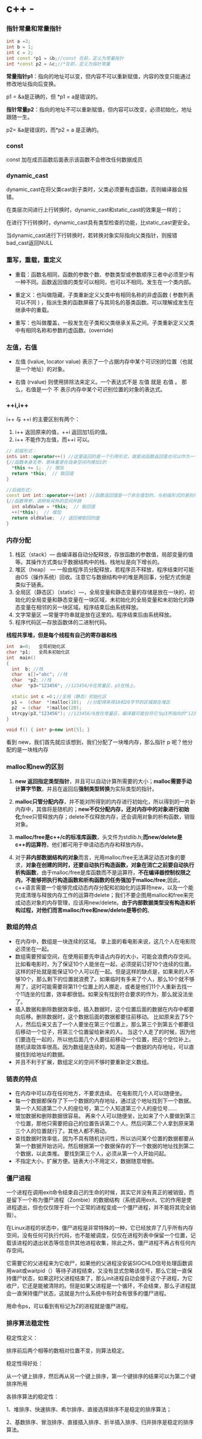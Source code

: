 # c++ -
### 指针常量和常量指针
```c++
int a =3;
int b = 1;
int c = 2;
int const *p1 = &b;//const 在前，定义为常量指针
int *const p2 = &c;//*在前，定义为指针常量 
```
**常量指针p1**：指向的地址可以变，但内容不可以重新赋值，内容的改变只能通过修改地址指向后变换。

p1 = &a是正确的，但 *p1 = a是错误的。

**指针常量p2**：指向的地址不可以重新赋值，但内容可以改变，必须初始化，地址跟随一生。

p2= &a是错误的，而*p2 = a 是正确的。

### const
const 加在成员函数后面表示该函数不会修改任何数据成员

### dynamic_cast
dynamic_cast在将父类cast到子类时，父类必须要有虚函数，否则编译器会报错。

在类层次间进行上行转换时，dynamic_cast和static_cast的效果是一样的；

在进行下行转换时，dynamic_cast具有类型检查的功能，比static_cast更安全。

当dynamic_cast进行下行转换时，若转换对象实际指向父类指针，则报错bad_cast返回NULL

### 重写，重载，重定义

- 重载：函数名相同，函数的参数个数、参数类型或参数顺序三者中必须至少有一种不同。函数返回值的类型可以相同，也可以不相同。发生在一个类内部。

- 重定义：也叫做隐藏，子类重新定义父类中有相同名称的非虚函数 ( 参数列表可以不同 ) ，指派生类的函数屏蔽了与其同名的基类函数。可以理解成发生在继承中的重载。

- 重写：也叫做覆盖，一般发生在子类和父类继承关系之间。子类重新定义父类中有相同名称和参数的虚函数。(override)

### 左值，右值

- 左值 (lvalue, locator value) 表示了一个占据内存中某个可识别的位置（也就是一个地址）的对象。

- 右值 (rvalue) 则使用排除法来定义。一个表达式不是 左值 就是 右值 。 那么，右值是一个 不 表示内存中某个可识别位置的对象的表达式。


### ++i,i++

i++ 与 ++i 的主要区别有两个：

1. i++ 返回原来的值，++i 返回加1后的值。
2. i++ 不能作为左值，而++i 可以。

```c++
// 前缀形式：
int& int::operator++() //这里返回的是一个引用形式，就是说函数返回值也可以作为一个左值使用
{//函数本身无参，意味着是在自身空间内增加1的
  *this += 1;  // 增加
  return *this;  // 取回值
}

//后缀形式:
const int int::operator++(int) //函数返回值是一个非左值型的，与前缀形式的差别所在。
{//函数带参，说明有另外的空间开辟
  int oldValue = *this;  // 取回值
  ++(*this);  // 增加
  return oldValue;  // 返回被取回的值
}
```

### 内存分配
1. 栈区（stack）— 由编译器自动分配释放，存放函数的参数值，局部变量的值等。其操作方式类似于数据结构中的栈，栈地址是向下增长的。
2. 堆区（heap） — 一般由程序员分配释放，若程序员不释放，程序结束时可能由OS（操作系统）回收。注意它与数据结构中的堆是两回事，分配方式倒是类似于链表。
3. 全局区（静态区）（static）—，全局变量和静态变量的存储是放在一块的，初始化的全局变量和静态变量在一块区域，未初始化的全局变量和未初始化的静态变量在相邻的另一块区域。程序结束后由系统释放。
4. 文字常量区 —常量字符串就是放在这里的。程序结束后由系统释放。
5. 程序代码区—存放函数体的二进制代码。

**线程共享堆，但是每个线程有自己的寄存器和栈**

```c++
int  a=0;   全局初始化区    
char *p1;   全局未初始化区    
int  main()    
{    
  int  b; //栈    
  char  s[]="abc"; //栈    
  char  *p2; //栈    
  char  *p3="123456"; //123456/0在常量区，p3在栈上。    

  static int c =0；//全局（静态）初始化区    
  p1 =  (char  *)malloc(10);  //分配得来得10和20字节的区域就在堆区
  p2  = (char  *)malloc(20);       
  strcpy(p3,"123456"); //123456/0放在常量区，编译器可能会将它与p3所指向的"123456"  优化成一个地方。    
}  
```


```c++
void f() { int* p=new int[5]; }
```
看到 new，我们首先就应该想到，我们分配了一块堆内存，那么指针 p 呢？他分配的是一块栈内存

### malloc和new的区别
1. **new 返回指定类型指针**，并且可以自动计算所需要的大小；**malloc需要手动计算字节数**，并且在返回后**强制类型转换**为实际类型的指针。

2. **malloc只管分配内存**，并不能对所得到的内存进行初始化，所以得到的一片新内存中，其值将是随机的；**new不仅分配内存，还对内存中的对象进行初始化**;free只管释放内存；delete不仅释放内存，还会调用对象的析构函数，销毁对象。

3. **malloc/free是c++/c的标准库函数**，头文件为stdlib.h;**而new/delete是c++的运算符**。他们都可用于申请动态内存和释放内存。

4. 对于**非内部数据结构的对象**而言，光用malloc/free无法满足动态对象的要求，**对象在创建的同时，还要自动执行构造函数，对象在消亡之前要自动执行析构函数**，由于malloc/free是库函数而不是运算符，**不在编译器控制权限之内，不能够把执行构造函数和析构函数的任务强加于malloc/free**;因此，c++语言需要一个能够完成动态内存分配和初始化的运算符new，以及一个能完成清理与释放内存工作的运算符delete；我们不要企图用malloc和free来完成动态对象的内存管理，应该用new/delete。**由于内部数据类型没有构造和析构过程，对他们而言malloc/free和new/delete是等价的**。




### 数组的特点
- 在内存中，数组是一块连续的区域。 拿上面的看电影来说，这几个人在电影院必须坐在一起。
- 数组需要预留空间，在使用前要先申请占内存的大小，可能会浪费内存空间。 比如看电影时，为了保证10个人能坐在一起，必须提前订好10个连续的位置。这样的好处就是能保证10个人可以在一起。但是这样的缺点是，如果来的人不够10个，那么剩下的位置就浪费了。如果临时有多来了个人，那么10个就不够用了，这时可能需要将第11个位置上的人挪走，或者是他们11个人重新去找一个11连坐的位置，效率都很低。如果没有找到符合要求的作为，那么就没法坐了。
- 插入数据和删除数据效率低，插入数据时，这个位置后面的数据在内存中都要向后移。删除数据时，这个数据后面的数据都要往前移动。 比如原来去了5个人，然后后来又去了一个人要坐在第三个位置上，那么第三个到第五个都要往后移动一个位子，将第三个位置留给新来的人。 当这个人走了的时候，因为他们要连在一起的，所以他后面几个人要往前移动一个位置，把这个空位补上。
随机读取效率很高。因为数组是连续的，知道每一个数据的内存地址，可以直接找到给地址的数据。
- 并且不利于扩展，数组定义的空间不够时要重新定义数组。

### 链表的特点
- 在内存中可以存在任何地方，不要求连续。 在电影院几个人可以随便坐。
- 每一个数据都保存了下一个数据的内存地址，通过这个地址找到下一个数据。 第一个人知道第二个人的座位号，第二个人知道第三个人的座位号……
- 增加数据和删除数据很容易。 再来个人可以随便坐，比如来了个人要做到第三个位置，那他只需要把自己的位置告诉第二个人，然后问第二个人拿到原来第三个人的位置就行了。其他人都不用动。
- 查找数据时效率低，因为不具有随机访问性，所以访问某个位置的数据都要从第一个数据开始访问，然后根据第一个数据保存的下一个数据的地址找到第二个数据，以此类推。 要找到第三个人，必须从第一个人开始问起。
- 不指定大小，扩展方便。链表大小不用定义，数据随意增删。


### 僵尸进程
一个进程在调用exit命令结束自己的生命的时候，其实它并没有真正的被销毁，而是留下一个称为僵尸进程（Zombie）的数据结构（系统调用exit，它的作用是使进程退出，但也仅仅限于将一个正常的进程变成一个僵尸进程，并不能将其完全销毁）。

在Linux进程的状态中，僵尸进程是非常特殊的一种，它已经放弃了几乎所有内存空间，没有任何可执行代码，也不能被调度，仅仅在进程列表中保留一个位置，记载该进程的退出状态等信息供其他进程收集，除此之外，僵尸进程不再占有任何内存空间。

它需要它的父进程来为它收尸，如果他的父进程没安装SIGCHLD信号处理函数调用wait或waitpid（）等待子进程结束，又没有显式忽略该信号，那么它就一直保持僵尸状态，如果这时父进程结束了，那么init进程自动会接手这个子进程，为它收尸，它还是能被清除的。但是如果父进程是一个循环，不会结束，那么子进程就会一直保持僵尸状态，这就是为什么系统中有时会有很多的僵尸进程。

用命令ps，可以看到有标记为Z的进程就是僵尸进程。

### 排序算法稳定性

稳定性定义：

排序前后两个相等的数相对位置不变，则算法稳定。

稳定性得好处：

从一个键上排序，然后再从另一个键上排序，第一个键排序的结果可以为第二个键排序所用

各排序算法的稳定性：

1、堆排序、快速排序、希尔排序、直接选择排序不是稳定的排序算法；

2、基数排序、冒泡排序、直接插入排序、折半插入排序、归并排序是稳定的排序算法。


